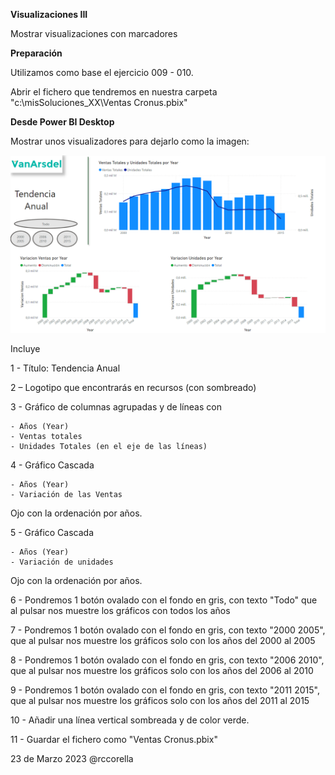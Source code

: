 ﻿

**Visualizaciones III**

Mostrar visualizaciones con marcadores


**Preparación**

Utilizamos como base el ejercicio 009 - 010.

Abrir el fichero que tendremos en nuestra carpeta "c:\misSoluciones_XX\Ventas Cronus.pbix"



**Desde Power BI Desktop**

Mostrar unos visualizadores para dejarlo como la imagen:

![](Recursos/resultado.png)

Incluye

1 - Título: Tendencia Anual
	

2 – Logotipo que encontrarás en recursos (con sombreado)


3 - Gráfico de columnas agrupadas y de líneas con 

	- Años (Year)
	- Ventas totales
	- Unidades Totales (en el eje de las líneas)

	
4 - Gráfico Cascada

	- Años (Year) 
	- Variación de las Ventas
	
Ojo con la ordenación por años.


5 - Gráfico Cascada

	- Años (Year)
	- Variación de unidades
	
Ojo con la ordenación por años.
	
6 - Pondremos 1 botón ovalado con el fondo en gris, con texto "Todo" que al pulsar nos muestre los gráficos con todos los años

7 - Pondremos 1 botón ovalado con el fondo en gris, con texto "2000 2005", que al pulsar nos muestre los gráficos solo con los años del 2000 al 2005

8 - Pondremos 1 botón ovalado con el fondo en gris, con texto "2006 2010", que al pulsar nos muestre los gráficos solo con los años del 2006 al 2010

9 - Pondremos 1 botón ovalado con el fondo en gris, con texto "2011 2015", que al pulsar nos muestre los gráficos solo con los años del 2011 al 2015

10 - Añadir una línea vertical sombreada y de color verde.

11 - Guardar el fichero como "Ventas Cronus.pbix"




23 de Marzo 2023        @rccorella
